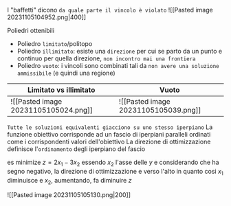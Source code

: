 I "baffetti" dicono `da quale parte il vincolo è violato`
![[Pasted image 20231105104952.png|400]]

Poliedri ottenibili
- Poliedro `limitato`/politopo
- Poliedro `illimitato`: esiste una `direzione` per cui se parto da un punto e continuo per quella direzione, `non incontro mai una frontiera `
- Poliedro `vuoto`: i vincoli sono combinati tali da `non avere una soluzione ammissibile` (e quindi una regione)

| Limitato vs illimitato               | Vuoto                                |
| ------------------------------------ | ------------------------------------ |
| ![[Pasted image 20231105105024.png]] | ![[Pasted image 20231105105039.png]] |

`Tutte le soluzioni equivalenti giacciono su uno stesso iperpiano`
La funzione obiettivo corrisponde ad un fascio di iperpiani paralleli ordinati come i corrispondenti valori dell'obiettivo
La direzione di ottimizzazione definisce l'`ordinamento` degli iperpiano del fascio

es
minimize $z = 2x_1 - 3x_2$
essendo $x_2$ l'asse delle $y$ e considerando che ha segno negativo, la direzione di ottimizzazione e verso l'alto in quanto cosi $x_1$ diminuisce e $x_2$, aumentando, fa diminuire $z$

![[Pasted image 20231105105130.png|200]]

